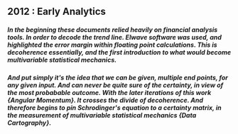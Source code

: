 ## 2012 : Early Analytics

##### In the beginning these documents relied heavily on financial analysis tools. In order to decode the trend line. Elwave software was used, and highlighted the  error margin within floating point calculations. This is decoherence essentially, and the first introduction to what would become multivariable statistical mechanics. 

##### And put simply it's the idea that we can be given, multiple end points, for any given input. And can never be quite sure of the certainty, in view of the most probabable outcome. With the later iterations of this work {Angular Momentum}. It crosses the divide of decoherence. And therefore begins to pin Schrodinger's equation to a certainty matrix, in the measurement of multivariable statistical mechanics {Data Cartography}.
